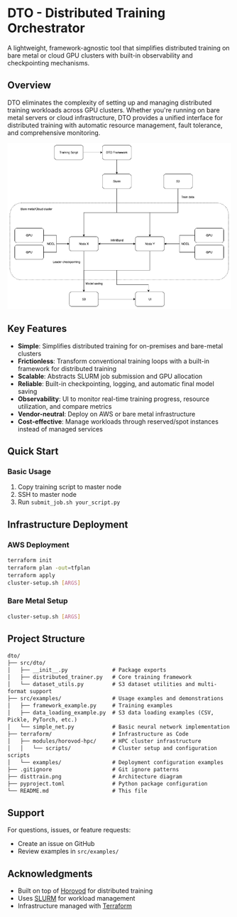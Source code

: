 # DTO - Distributed Training Orchestrator

A lightweight, framework-agnostic tool that simplifies distributed training on bare metal or cloud GPU clusters with built-in observability and checkpointing mechanisms.

## Overview

DTO eliminates the complexity of setting up and managing distributed training workloads across GPU clusters. Whether you're running on bare metal servers or cloud infrastructure, DTO provides a unified interface for distributed training with automatic resource management, fault tolerance, and comprehensive monitoring.

![DTO Architecture](disttrain.png)

## Key Features

- **Simple**: Simplifies distributed training for on-premises and bare-metal clusters
- **Frictionless**: Transform conventional training loops with a built-in framework for distributed training
- **Scalable**: Abstracts SLURM job submission and GPU allocation
- **Reliable**: Built-in checkpointing, logging, and automatic final model saving
- **Observability**: UI to monitor real-time training progress, resource utilization, and compare metrics
- **Vendor-neutral**: Deploy on AWS or bare metal infrastructure
- **Cost-effective**: Manage workloads through reserved/spot instances instead of managed services

## Quick Start

### Basic Usage
1. Copy training script to master node
2. SSH to master node
3. Run `submit_job.sh your_script.py`

## Infrastructure Deployment

### AWS Deployment

```bash
terraform init
terraform plan -out=tfplan
terraform apply
cluster-setup.sh [ARGS]
```

### Bare Metal Setup

```bash
cluster-setup.sh [ARGS]
```

## Project Structure

```
dto/
├── src/dto/
│   ├── __init__.py              # Package exports
│   ├── distributed_trainer.py   # Core training framework
│   └── dataset_utils.py         # S3 dataset utilities and multi-format support
├── src/examples/                # Usage examples and demonstrations
│   ├── framework_example.py     # Training examples
│   ├── data_loading_example.py  # S3 data loading examples (CSV, Pickle, PyTorch, etc.)
│   └── simple_net.py            # Basic neural network implementation
├── terraform/                   # Infrastructure as Code
│   ├── modules/horovod-hpc/     # HPC cluster infrastructure
│   │   └── scripts/             # Cluster setup and configuration scripts
│   └── examples/                # Deployment configuration examples
├── .gitignore                   # Git ignore patterns
├── disttrain.png                # Architecture diagram
├── pyproject.toml               # Python package configuration
└── README.md                    # This file
```

## Support

For questions, issues, or feature requests:
- Create an issue on GitHub
- Review examples in `src/examples/`

## Acknowledgments

- Built on top of [Horovod](https://github.com/horovod/horovod) for distributed training
- Uses [SLURM](https://slurm.schedmd.com/) for workload management
- Infrastructure managed with [Terraform](https://www.terraform.io/)
